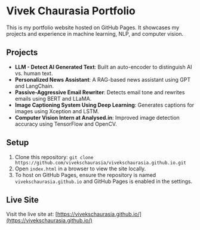 # Vivek Chaurasia Portfolio

This is my portfolio website hosted on GitHub Pages. It showcases my projects and experience in machine learning, NLP, and computer vision.

## Projects
- **LLM - Detect AI Generated Text**: Built an auto-encoder to distinguish AI vs. human text.
- **Personalized News Assistant**: A RAG-based news assistant using GPT and LangChain.
- **Passive-Aggressive Email Rewriter**: Detects email tone and rewrites emails using BERT and LLaMA.
- **Image Captioning System Using Deep Learning**: Generates captions for images using Xception and LSTM.
- **Computer Vision Intern at Analysed.in**: Improved image detection accuracy using TensorFlow and OpenCV.

## Setup
1. Clone this repository: `git clone https://github.com/vivekschaurasia/vivekschaurasia.github.io.git`
2. Open `index.html` in a browser to view the site locally.
3. To host on GitHub Pages, ensure the repository is named `vivekschaurasia.github.io` and GitHub Pages is enabled in the settings.

## Live Site
Visit the live site at: [https://vivekschaurasia.github.io/](https://vivekschaurasia.github.io/)

